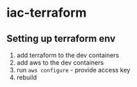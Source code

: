 # iac-terraform

## Setting up terraform env 
1. add terraform to the dev containers
2. add aws to the dev containers
3. run `aws configure` - provide access key
4. rebuild 

